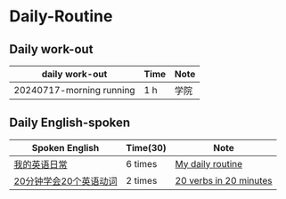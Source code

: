 # Daily-Routine

## Daily work-out
  |daily work-out|Time|Note|
  | --- | --- | --- |
  |20240717-morning running|1 h|学院|

## Daily English-spoken
  |Spoken English|Time(30)|Note|
  | --- | --- | --- |
  |[我的英语日常](https://www.youtube.com/watch?v=7J96ESznKMQ&t=56s)|6 times|[My daily routine](https://github.com/qinlover/Daily-Routine/blob/main/01_Spoken_English/01%20My%20daily%20routine.md)|
  |[20分钟学会20个英语动词](https://www.youtube.com/watch?v=OXmaz05icPk)|2 times|[20 verbs in 20 minutes](https://github.com/qinlover/Daily-Routine/blob/main/01_Spoken_English/02_20%20verbs%20in%2020%20minutes.md)|
